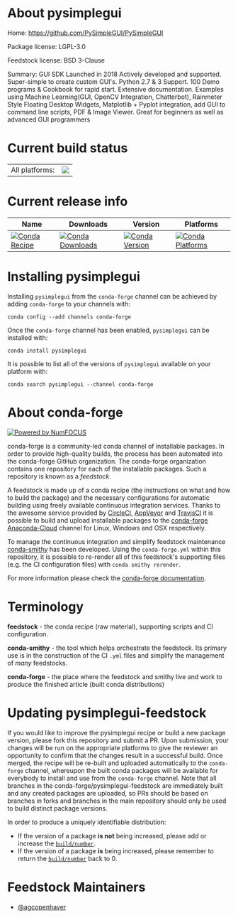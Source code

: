 About pysimplegui
=================

Home: https://github.com/PySimpleGUI/PySimpleGUI

Package license: LGPL-3.0

Feedstock license: BSD 3-Clause

Summary: GUI SDK Launched in 2018 Actively developed and supported. Super-simple to create custom GUI's.  Python 2.7 & 3 Support. 100 Demo programs & Cookbook for rapid start. Extensive documentation. Examples using Machine Learning(GUI, OpenCV Integration,  Chatterbot), Rainmeter Style Floating Desktop Widgets, Matplotlib + Pyplot integration, add GUI to command line scripts, PDF & Image Viewer. Great for beginners as well as advanced GUI programmers



Current build status
====================


<table><tr><td>All platforms:</td>
    <td>
      <a href="https://dev.azure.com/conda-forge/feedstock-builds/_build/latest?definitionId=7431&branchName=master">
        <img src="https://dev.azure.com/conda-forge/feedstock-builds/_apis/build/status/pysimplegui-feedstock?branchName=master">
      </a>
    </td>
  </tr>
</table>

Current release info
====================

| Name | Downloads | Version | Platforms |
| --- | --- | --- | --- |
| [![Conda Recipe](https://img.shields.io/badge/recipe-pysimplegui-green.svg)](https://anaconda.org/conda-forge/pysimplegui) | [![Conda Downloads](https://img.shields.io/conda/dn/conda-forge/pysimplegui.svg)](https://anaconda.org/conda-forge/pysimplegui) | [![Conda Version](https://img.shields.io/conda/vn/conda-forge/pysimplegui.svg)](https://anaconda.org/conda-forge/pysimplegui) | [![Conda Platforms](https://img.shields.io/conda/pn/conda-forge/pysimplegui.svg)](https://anaconda.org/conda-forge/pysimplegui) |

Installing pysimplegui
======================

Installing `pysimplegui` from the `conda-forge` channel can be achieved by adding `conda-forge` to your channels with:

```
conda config --add channels conda-forge
```

Once the `conda-forge` channel has been enabled, `pysimplegui` can be installed with:

```
conda install pysimplegui
```

It is possible to list all of the versions of `pysimplegui` available on your platform with:

```
conda search pysimplegui --channel conda-forge
```


About conda-forge
=================

[![Powered by NumFOCUS](https://img.shields.io/badge/powered%20by-NumFOCUS-orange.svg?style=flat&colorA=E1523D&colorB=007D8A)](http://numfocus.org)

conda-forge is a community-led conda channel of installable packages.
In order to provide high-quality builds, the process has been automated into the
conda-forge GitHub organization. The conda-forge organization contains one repository
for each of the installable packages. Such a repository is known as a *feedstock*.

A feedstock is made up of a conda recipe (the instructions on what and how to build
the package) and the necessary configurations for automatic building using freely
available continuous integration services. Thanks to the awesome service provided by
[CircleCI](https://circleci.com/), [AppVeyor](https://www.appveyor.com/)
and [TravisCI](https://travis-ci.org/) it is possible to build and upload installable
packages to the [conda-forge](https://anaconda.org/conda-forge)
[Anaconda-Cloud](https://anaconda.org/) channel for Linux, Windows and OSX respectively.

To manage the continuous integration and simplify feedstock maintenance
[conda-smithy](https://github.com/conda-forge/conda-smithy) has been developed.
Using the ``conda-forge.yml`` within this repository, it is possible to re-render all of
this feedstock's supporting files (e.g. the CI configuration files) with ``conda smithy rerender``.

For more information please check the [conda-forge documentation](https://conda-forge.org/docs/).

Terminology
===========

**feedstock** - the conda recipe (raw material), supporting scripts and CI configuration.

**conda-smithy** - the tool which helps orchestrate the feedstock.
                   Its primary use is in the construction of the CI ``.yml`` files
                   and simplify the management of *many* feedstocks.

**conda-forge** - the place where the feedstock and smithy live and work to
                  produce the finished article (built conda distributions)


Updating pysimplegui-feedstock
==============================

If you would like to improve the pysimplegui recipe or build a new
package version, please fork this repository and submit a PR. Upon submission,
your changes will be run on the appropriate platforms to give the reviewer an
opportunity to confirm that the changes result in a successful build. Once
merged, the recipe will be re-built and uploaded automatically to the
`conda-forge` channel, whereupon the built conda packages will be available for
everybody to install and use from the `conda-forge` channel.
Note that all branches in the conda-forge/pysimplegui-feedstock are
immediately built and any created packages are uploaded, so PRs should be based
on branches in forks and branches in the main repository should only be used to
build distinct package versions.

In order to produce a uniquely identifiable distribution:
 * If the version of a package **is not** being increased, please add or increase
   the [``build/number``](https://conda.io/docs/user-guide/tasks/build-packages/define-metadata.html#build-number-and-string).
 * If the version of a package **is** being increased, please remember to return
   the [``build/number``](https://conda.io/docs/user-guide/tasks/build-packages/define-metadata.html#build-number-and-string)
   back to 0.

Feedstock Maintainers
=====================

* [@agcopenhaver](https://github.com/agcopenhaver/)

